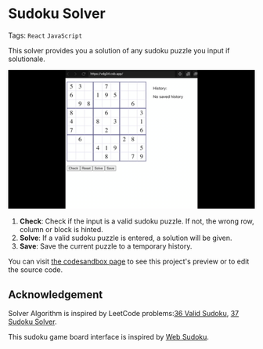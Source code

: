 # Sudoku Solver

Tags: `React` `JavaScript`

This solver provides you a solution of any sudoku puzzle you input if solutionale.

![demo](demo.gif)

1. **Check**: Check if the input is a valid sudoku puzzle. If not, the wrong row, column or block is hinted.
2. **Solve**: If a valid sudoku puzzle is entered, a solution will be given.
3. **Save**: Save the current puzzle to a temporary history.

You can visit [the codesandbox page](https://codesandbox.io/s/github/xiangaoole/sudoku-solver/tree/main) to see this project's preview or to edit the source code.

## Acknowledgement

Solver Algorithm is inspired by LeetCode problems:[36 Valid Sudoku](https://leetcode.com/problems/valid-sudoku), [37 Sudoku Solver](https://leetcode.com/problems/sudoku-solver).

This sudoku game board interface is inspired by [Web Sudoku](https://www.websudoku.com/?register).
